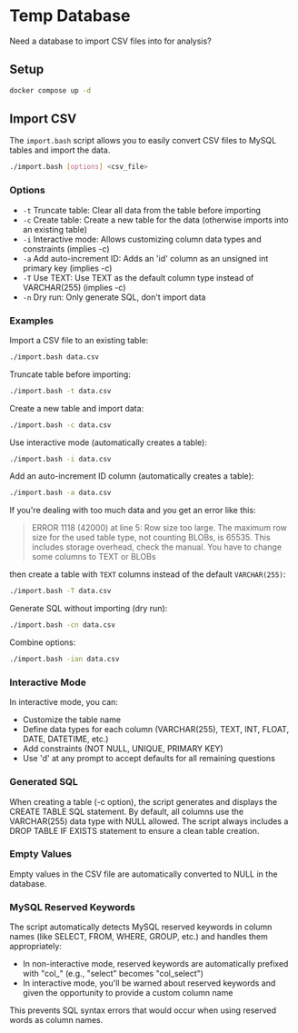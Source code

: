 # Temp Database

Need a database to import CSV files into for analysis?

## Setup

```bash
docker compose up -d
```

## Import CSV

The `import.bash` script allows you to easily convert CSV files to MySQL tables and import the data.

```bash
./import.bash [options] <csv_file>
```

### Options

- `-t` Truncate table: Clear all data from the table before importing
- `-c` Create table: Create a new table for the data (otherwise imports into an existing table)
- `-i` Interactive mode: Allows customizing column data types and constraints (implies -c)
- `-a` Add auto-increment ID: Adds an 'id' column as an unsigned int primary key (implies -c)
- `-T` Use TEXT: Use TEXT as the default column type instead of VARCHAR(255) (implies -c)
- `-n` Dry run: Only generate SQL, don't import data

### Examples

Import a CSV file to an existing table:

```bash
./import.bash data.csv
```

Truncate table before importing:

```bash
./import.bash -t data.csv
```

Create a new table and import data:

```bash
./import.bash -c data.csv
```

Use interactive mode (automatically creates a table):

```bash
./import.bash -i data.csv
```

Add an auto-increment ID column (automatically creates a table):

```bash
./import.bash -a data.csv
```

If you're dealing with too much data and you get an error like this:

> ERROR 1118 (42000) at line 5: Row size too large. The maximum row size for the used table type, not counting BLOBs, is 65535. This includes storage overhead, check the manual. You have to change some columns to TEXT or BLOBs

then create a table with `TEXT` columns instead of the default `VARCHAR(255)`:

```bash
./import.bash -T data.csv
```

Generate SQL without importing (dry run):

```bash
./import.bash -cn data.csv
```

Combine options:

```bash
./import.bash -ian data.csv
```

### Interactive Mode

In interactive mode, you can:

- Customize the table name
- Define data types for each column (VARCHAR(255), TEXT, INT, FLOAT, DATE, DATETIME, etc.)
- Add constraints (NOT NULL, UNIQUE, PRIMARY KEY)
- Use 'd' at any prompt to accept defaults for all remaining questions

### Generated SQL

When creating a table (-c option), the script generates and displays the CREATE TABLE SQL statement. By default, all columns use the VARCHAR(255) data type with NULL allowed. The script always includes a DROP TABLE IF EXISTS statement to ensure a clean table creation.

### Empty Values

Empty values in the CSV file are automatically converted to NULL in the database.

### MySQL Reserved Keywords

The script automatically detects MySQL reserved keywords in column names (like SELECT, FROM, WHERE, GROUP, etc.) and handles them appropriately:

- In non-interactive mode, reserved keywords are automatically prefixed with "col_" (e.g., "select" becomes "col_select")
- In interactive mode, you'll be warned about reserved keywords and given the opportunity to provide a custom column name

This prevents SQL syntax errors that would occur when using reserved words as column names.
